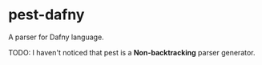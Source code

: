# pest-dafny

A parser for Dafny language.

TODO: I haven't noticed that pest is a **Non-backtracking** parser generator.